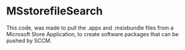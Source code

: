 # MSstorefileSearch
This code, was made to pull the .appx and .msixbundle files from a Microsoft Store Application, to create software packages that can be pushed by SCCM.
